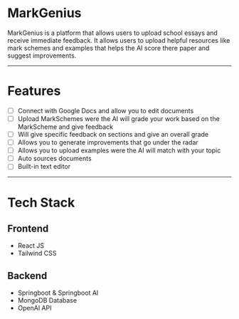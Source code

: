 # MarkGenius
MarkGenius is a platform that allows users to upload school essays and receive immediate feedback. It allows users to upload helpful resources like mark schemes and examples that helps the AI score there paper and suggest improvements.
___

# Features 
- [ ] Connect with Google Docs and allow you to edit documents 
- [ ] Upload MarkSchemes were the AI will grade your work based on the MarkScheme and give feedback
- [ ] Will give specific feedback on sections and give an overall grade
- [ ] Allows you to generate improvements that go under the radar 
- [ ] Allows you to upload examples were the AI will match with your topic 
- [ ] Auto sources documents
- [ ] Built-in text editor

___

# Tech Stack 
**Frontend**
-
- React JS
- Tailwind CSS

**Backend**
- 
- Springboot & Springboot AI
- MongoDB Database
- OpenAI API
